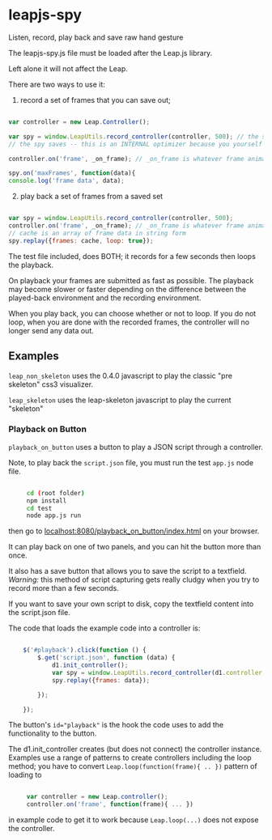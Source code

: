 leapjs-spy
==========

Listen, record, play back and save raw hand gesture

The leapjs-spy.js file must be loaded after the Leap.js library.

Left alone it will not affect the Leap.

There are two ways to use it:

1) record a set of frames that you can save out;

``` javascript

var controller = new Leap.Controller();

var spy = window.LeapUtils.record_controller(controller, 500); // the second number is the maximum number of frames
// the spy saves -- this is an INTERNAL optimizer because you yourself can save/broadcast as many frames as you want.

controller.on('frame', _on_frame); // _on_frame is whatever frame animation /response your app does.

spy.on('maxFrames', function(data){
console.log('frame data', data);

```
2) play back a set of frames from a saved set

``` javascript

var spy = window.LeapUtils.record_controller(controller, 500);
controller.on('frame', _on_frame); // _on_frame is whatever frame animation /response your app does.
// cache is an array of frame data in string form
spy.replay({frames: cache, loop: true});

```

The test file included, does BOTH; it records for a few seconds then loops the playback.

On playback your frames are submitted as fast as possible. The playback may become slower or faster depending on
the difference between the played-back environment and the recording environment.

When you play back, you can choose whether or not to loop. If you do not loop, when you are done
with the recorded frames, the controller will no longer send any data out.

## Examples

`leap_non_skeleton` uses the 0.4.0 javascript to play the classic "pre skeleton" css3 visualizer.

`leap_skeleton` uses the leap-skeleton javascript to play the current "skeleton"


### Playback on Button

`playback_on_button` uses a button to play a JSON script through a controller.

Note, to play back the `script.json` file, you must run the test `app.js` node file.

``` bash

     cd (root folder)
     npm install
     cd test
     node app.js run

```

then go to [localhost:8080/playback_on_button/index.html](localhost:8080/playback_on_button/index.html)
on your browser.

It can play back on one of two panels, and you can hit the button more than once.

It also has a save button that allows you to save the script to a textfield.
*Warning:* this method of script capturing gets really cludgy when you try to
record more than a few seconds.

If you want to save your own script to disk, copy the textfield content into the script.json file.

The code that loads the example code into a controller is:

``` javascript

    $('#playback').click(function () {
        $.get('script.json', function (data) {
            d1.init_controller();
            var spy = window.LeapUtils.record_controller(d1.controller, 20);
            spy.replay({frames: data});

        });

    });

````

The button's `id="playback"` is the hook the code uses to add the functionality to the button.

The d1.init_controller creates (but does not connect) the controller instance. Examples use a range of
patterns to create controllers including the loop method; you have to convert `Leap.loop(function(frame){ .. })`
pattern of loading to

``` javascript

     var controller = new Leap.controller();
     controller.on('frame', function(frame){ ... })
```

in example code to get it to work because `Leap.loop(...)` does not expose the controller.

